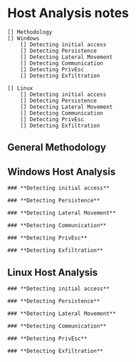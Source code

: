 # **Host Analysis notes**

    [] Methodology
    [] Windows
        [] Detecting initial access
        [] Detecting Persistence
        [] Detecting Lateral Movement
        [] Detecting Communication
        [] Detecting PrivEsc
        [] Detecting Exfiltration

    [] Linux
        [] Detecting initial access
        [] Detecting Persistence
        [] Detecting Lateral Movement
        [] Detecting Communication
        [] Detecting PrivEsc
        [] Detecting Exfiltration

## **General Methodology**





## **Windows Host Analysis**
    ### **Detecting initial access**

    ### **Detecting Persistence**
    
    ### **Detecting Lateral Movement**
    
    ### **Detecting Communication**
    
    ### **Detecting PrivEsc**
    
    ### **Detecting Exfiltration**



## **Linux Host Analysis**
    ### **Detecting initial access**
        
    ### **Detecting Persistence**
    
    ### **Detecting Lateral Movement**
    
    ### **Detecting Communication**
    
    ### **Detecting PrivEsc**
    
    ### **Detecting Exfiltration**
